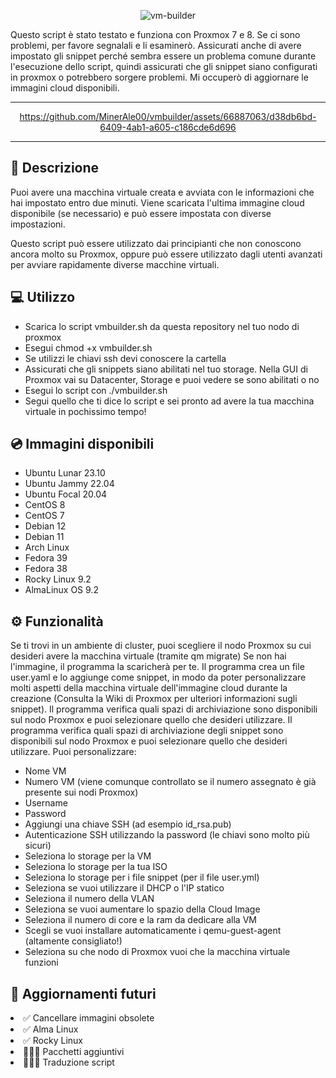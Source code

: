 <div align="center">
  
![vm-builder](https://github.com/MinerAle00/vmbuilder/assets/66887063/8005bd67-1c8c-4d6c-ab51-3ad0da63c311)
</div>

Questo script è stato testato e funziona con Proxmox 7 e 8. Se ci sono problemi, per favore segnalali e li esaminerò. Assicurati anche di avere impostato gli snippet perché sembra essere un problema comune durante l'esecuzione dello script, quindi assicurati che gli snippet siano configurati in proxmox o potrebbero sorgere problemi. Mi occuperò di aggiornare le immagini cloud disponibili.

*****************************
<div align="center">
  
https://github.com/MinerAle00/vmbuilder/assets/66887063/d38db6bd-6409-4ab1-a605-c186cde6d696
</div>

*****************************

<h2 align="left">📑 Descrizione</h2>

Puoi avere una macchina virtuale creata e avviata con le informazioni che hai impostato entro due minuti. Viene scaricata l'ultima immagine cloud disponibile (se necessario) e può essere impostata con diverse impostazioni.

Questo script può essere utilizzato dai principianti che non conoscono ancora molto su Proxmox, oppure può essere utilizzato dagli utenti avanzati per avviare rapidamente diverse macchine virtuali.

<h2 align="left"> 💻 Utilizzo</h2>
<ul>
  <li>Scarica lo script vmbuilder.sh da questa repository nel tuo nodo di proxmox</li>
  <li>Esegui chmod +x vmbuilder.sh</li>
  <li>Se utilizzi le chiavi ssh devi conoscere la cartella</li>
  <li>Assicurati che gli snippets siano abilitati nel tuo storage. Nella GUI di Proxmox vai su Datacenter, Storage e puoi vedere se sono abilitati o no</li>
  <li>Esegui lo script con ./vmbuilder.sh</li>
  <li>Segui quello che ti dice lo script e sei pronto ad avere la tua macchina virtuale in pochissimo tempo!</li>
</ul>

<h2 align="left"> 💿 Immagini disponibili</h2>
<ul>
  <li>Ubuntu Lunar 23.10</li>
  <li>Ubuntu Jammy 22.04</li>
  <li>Ubuntu Focal 20.04</li>
  <li>CentOS 8</li>
  <li>CentOS 7</li>
  <li>Debian 12</li>
  <li>Debian 11</li>
  <li>Arch Linux</li>
  <li>Fedora 39</li>
  <li>Fedora 38</li>
  <li>Rocky Linux 9.2</li>
  <li>AlmaLinux OS 9.2</li>
</ul>

<h2 align="left">⚙️ Funzionalità</h2>
 Se ti trovi in un ambiente di cluster, puoi scegliere il nodo Proxmox su cui desideri avere la macchina virtuale (tramite qm migrate)
 Se non hai l'immagine, il programma la scaricherà per te.
 Il programma crea un file user.yaml e lo aggiunge come snippet, in modo da poter personalizzare molti aspetti della macchina virtuale dell'immagine cloud durante la creazione (Consulta la Wiki di Proxmox per ulteriori informazioni sugli snippet).
 Il programma verifica quali spazi di archiviazione sono disponibili sul nodo Proxmox e puoi selezionare quello che desideri utilizzare.
 Il programma verifica quali spazi di archiviazione degli snippet sono disponibili sul nodo Proxmox e puoi selezionare quello che desideri utilizzare.
 Puoi personalizzare:
 <ul>
   <li>Nome VM</li>
   <li>Numero VM (viene comunque controllato se il numero assegnato è già presente sui nodi Proxmox)</li>
   <li>Username</li>
   <li>Password</li>
   <li>Aggiungi una chiave SSH (ad esempio id_rsa.pub)</li>
   <li>Autenticazione SSH utilizzando la password (le chiavi sono molto più sicuri)</li>
   <li>Seleziona lo storage per la VM</li>
   <li>Seleziona lo storage per la tua ISO</li>
   <li>Seleziona lo storage per i file snippet (per il file user.yml)</li>
   <li>Seleziona se vuoi utilizzare il DHCP o l'IP statico</li>
   <li>Seleziona il numero della VLAN</li>
   <li>Seleziona se vuoi aumentare lo spazio della Cloud Image</li>
   <li>Seleziona il numero di core e la ram da dedicare alla VM</li>
   <li>Scegli se vuoi installare automaticamente i qemu-guest-agent (altamente consigliato!)</li>
   <li>Seleziona su che nodo di Proxmox vuoi che la macchina virtuale funzioni</li>
</ul>

<h2 align="left">🔮 Aggiornamenti futuri</h2>
    <li>✅ Cancellare immagini obsolete</li>
    <li>✅ Alma Linux</li>
    <li>✅ Rocky Linux</li>
    <li>👨🏻‍💻 Pacchetti aggiuntivi</li>
    <li>👨🏻‍💻 Traduzione script</li>
